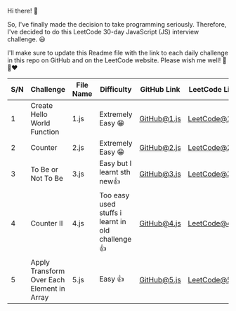 Hi there! 👋

So, I've finally made the decision to take programming seriously. Therefore, I've decided to do this LeetCode 30-day JavaScript (JS) interview challenge. 😃

I'll make sure to update this Readme file with the link to each daily challenge in this repo on GitHub and on the LeetCode website. Please wish me well! 🌟😊❤️

| S/N | Challenge                   | File Name | Difficulty        | GitHub Link                                                                    | LeetCode Link                                                                           |
| --- | --------------------------- | --------- | ----------------- | ------------------------------------------------------------------------------ | --------------------------------------------------------------------------------------- |
| 1   | Create Hello World Function | 1.js      | Extremely Easy 😁 | [GitHub@1.js](https://github.com/ayatullahkhalid/30-Days-of-JS/blob/main/1.js) | [LeetCode@1.js](https://leetcode.com/problems/create-hello-world-function/description/) |
| 2   | Counter | 2.js      | Extremely Easy 😁|[GitHub@2.js](https://github.com/ayatullahkhalid/30-Days-of-JS/blob/main/2.js)|[LeetCode@2.js](https://leetcode.com/problems/counter/description/)|
| 3   | To Be or Not To Be | 3.js      | Easy but I learnt sth new👍|[GitHub@3.js](https://github.com/ayatullahkhalid/30-Days-of-JS/blob/main/3.js)|[LeetCode@3.js](https://leetcode.com/problems/to-be-or-not-to-be/description/)|
| 4   | Counter II | 4.js      | Too easy used stuffs i learnt in old challenge 👍|[GitHub@4.js](https://github.com/ayatullahkhalid/30-Days-of-JS/blob/main/4.js)|[LeetCode@4.js](https://leetcode.com/problems/counter-ii/description/)|
| 5   | Apply Transform Over Each Element in Array | 5.js      | Easy 👍|[GitHub@5.js](https://github.com/ayatullahkhalid/30-Days-of-JS/blob/main/5.js)|[LeetCode@5.js](https://leetcode.com/problems/apply-transform-over-each-element-in-array/description/)|

